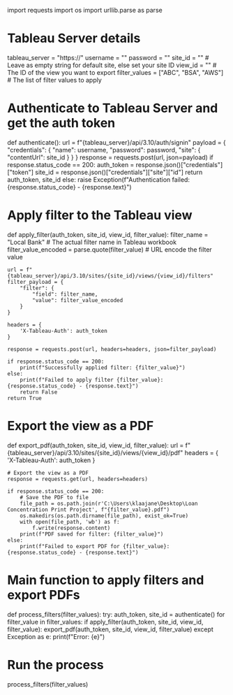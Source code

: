 import requests
import os
import urllib.parse as parse

# Tableau Server details
tableau_server = "https://<your-tableau-server>"
username = "<your-username>"
password = "<your-password>"
site_id = ""  # Leave as empty string for default site, else set your site ID
view_id = "<your-view-id>"  # The ID of the view you want to export
filter_values = ["ABC", "BSA", "AWS"]  # The list of filter values to apply

# Authenticate to Tableau Server and get the auth token
def authenticate():
    url = f"{tableau_server}/api/3.10/auth/signin"
    payload = {
        "credentials": {
            "name": username,
            "password": password,
            "site": {
                "contentUrl": site_id
            }
        }
    }
    response = requests.post(url, json=payload)
    if response.status_code == 200:
        auth_token = response.json()["credentials"]["token"]
        site_id = response.json()["credentials"]["site"]["id"]
        return auth_token, site_id
    else:
        raise Exception(f"Authentication failed: {response.status_code} - {response.text}")

# Apply filter to the Tableau view
def apply_filter(auth_token, site_id, view_id, filter_value):
    filter_name = "Local Bank"  # The actual filter name in Tableau workbook
    filter_value_encoded = parse.quote(filter_value)  # URL encode the filter value

    url = f"{tableau_server}/api/3.10/sites/{site_id}/views/{view_id}/filters"
    filter_payload = {
        "filter": {
            "field": filter_name,
            "value": filter_value_encoded
        }
    }
    
    headers = {
        'X-Tableau-Auth': auth_token
    }
    
    response = requests.post(url, headers=headers, json=filter_payload)
    
    if response.status_code == 200:
        print(f"Successfully applied filter: {filter_value}")
    else:
        print(f"Failed to apply filter {filter_value}: {response.status_code} - {response.text}")
        return False
    return True

# Export the view as a PDF
def export_pdf(auth_token, site_id, view_id, filter_value):
    url = f"{tableau_server}/api/3.10/sites/{site_id}/views/{view_id}/pdf"
    headers = {
        'X-Tableau-Auth': auth_token
    }
    
    # Export the view as a PDF
    response = requests.get(url, headers=headers)
    
    if response.status_code == 200:
        # Save the PDF to file
        file_path = os.path.join(r'C:\Users\klaajane\Desktop\Loan Concentration Print Project', f"{filter_value}.pdf")
        os.makedirs(os.path.dirname(file_path), exist_ok=True)
        with open(file_path, 'wb') as f:
            f.write(response.content)
        print(f"PDF saved for filter: {filter_value}")
    else:
        print(f"Failed to export PDF for {filter_value}: {response.status_code} - {response.text}")

# Main function to apply filters and export PDFs
def process_filters(filter_values):
    try:
        auth_token, site_id = authenticate()
        for filter_value in filter_values:
            if apply_filter(auth_token, site_id, view_id, filter_value):
                export_pdf(auth_token, site_id, view_id, filter_value)
    except Exception as e:
        print(f"Error: {e}")

# Run the process
process_filters(filter_values)
